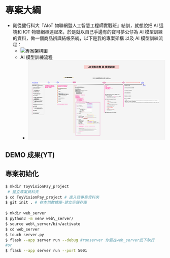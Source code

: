 # 專案大綱

- 剛從健行科大『AIoT 物聯網暨人工智慧工程師實戰班』結訓，就想說把 AI 這塊和 IOT 物聯網串連起來，於是就以自己手邊有的寶可夢公仔為 AI 模型訓練的資料，做一個商品辨識結帳系統，以下是我的專案架構 以及 AI 模型訓練流程：
  - ![專案架構圖](./aiot_visionpay.png)
  - AI 模型訓練流程
    - ![AI 模型訓練流程](./ai_training_flow.png)

## DEMO 成果(YT)

## 專案初始化

```bash
$ mkdir ToyVisionPay_project
 # 建立專案資料夾
$ cd ToyVisionPay_project # 進入該專案資料夾
$ git init . # 在本地數據庫-建立空儲存庫

$ mkdir web_server
$ python3 -m venv web\_server/
$ source web\_server/bin/activate
$ cd web_server
$ touch server.py
$ flask --app server run --debug #runserver 你要在web_server底下執行
#or
$ flask --app server run --port 5001


```
